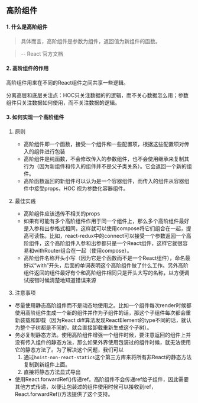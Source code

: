 ## 高阶组件

#### 1. 什么是高阶组件

> 具体而言，高阶组件是参数为组件，返回值为新组件的函数。

> -- React 官方文档

#### 2. 高阶组件的作用

高阶组件用来在不同的React组件之间共享一些逻辑。

分离高层和底层关注点：HOC只关注数据的的逻辑，而不关心数据怎么用；参数组件只关注数据如何使用，而不关注数据的逻辑。

#### 3. 如何实现一个高阶组件

1. 原则
	
	- 高阶组件即一个函数，接受一个组件和一些配置项，根据这些配置项对传入的组件进行包装
	- 高阶组件是纯函数，不会修改传入的参数组件，也不会使用继承来复制其行为（因为新组件和传入的组件并不是父子类关系）。它会返回一个新的组件。
	- 高阶函数返回的新组件可以认为是一个容器组件，而传入的组件从容器组件中接受props，HOC 视为参数化容器组件。

2. 最佳实践
	- 高阶组件应该透传不相关的props
	- 如果有可能有多个高阶组件作用于同一个组件上，那么多个高阶组件最好是入参和出参格式相同，这样就可以使用compose将它们组合在一起，提高可读性。比如，react-redux中的connect可以接受一个参数返回一个高阶组件，这个高阶组件入参和出参都只是一个React组件，这样它就很容易和withRouter组合在一起（使用compose）。
	- 高阶组件名称开头小写（因为它是个函数而不是一个React组件），命名最好以“with”开头，后面的单词表明这个高阶组件做了什么工作。另外高阶组件返回的组件最好有个和高阶组件相同只是开头大写的名称，以方便调试报错时候清楚地知道错误来源

3. 注意事项

- 尽量使用静态高阶组件而不是动态地使用之。比如一个组件每次render时候都使用高阶组件生成一个新的组件并作为子组件的话，那这个子组件每次都会重新装载和卸载（因为React diff算法发现ReactElement的type不同的话，就认为整个子树都是不同的，就会直接卸载重新生成这个子树）。
- 务必复制静态方法。使用高阶组件增强一个组件时候，要注意返回的组件上并没有传入组件的静态方法，那么如果外界使用包装过的组件时候，就无法使用它的静态方法了。为了解决这个问题，我们可以
	1. 通过```hoist-non-react-statics```这个第三方库来将所有非React的静态方法复制到新组件上面。
	2. 直接将静态方法显式导出
- 使用React.forwardRef()传递ref。高阶组件不会传递ref给子组件，因此需要其他方式传递，以便让包装过的组件使用时候可以接收到ref，React.forwardRef()方法提供了这个支持。